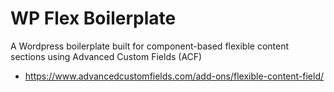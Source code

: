 # WP Flex Boilerplate

A Wordpress boilerplate built for component-based flexible content sections using Advanced Custom Fields (ACF)

- https://www.advancedcustomfields.com/add-ons/flexible-content-field/
